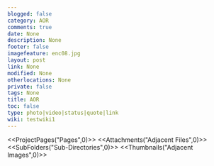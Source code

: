 ```yaml
---
blogged: false
category: AOR
comments: true
date: None
description: None
footer: false
imagefeature: enc08.jpg
layout: post
link: None
modified: None
otherlocations: None
private: false
tags: None
title: AOR
toc: false
type: photo|video|status|quote|link
wiki: testwiki1
---
```

<!--summary-->



<<ProjectPages("Pages",0)>>
<<Attachments("Adjacent Files",0)>>
<<SubFolders("Sub-Directories",0)>>
<<Thumbnails("Adjacent Images",0)>>